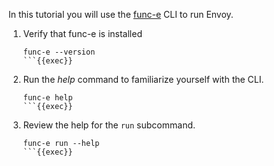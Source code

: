 In this tutorial you will use the [func-e](https://func-e.io/) CLI to run Envoy.

1. Verify that func-e is installed

    ```
    func-e --version
    ```{{exec}}

1. Run the _help_ command to familiarize yourself with the CLI.

    ```
    func-e help
    ```{{exec}}

1. Review the help for the `run` subcommand.

    ```
    func-e run --help
    ```{{exec}}